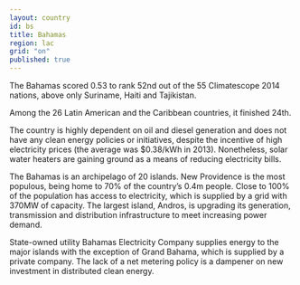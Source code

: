 ```yaml
---
layout: country
id: bs
title: Bahamas
region: lac
grid: "on"
published: true
---
```


The Bahamas scored 0.53 to rank 52nd out of the 55 Climatescope 2014 nations, above only Suriname, Haiti and Tajikistan.

Among the 26 Latin American and the Caribbean countries, it finished 24th.

The country is highly dependent on oil and diesel generation and does not have any clean energy policies or initiatives, despite the incentive of high electricity prices (the average was $0.38/kWh in 2013). Nonetheless, solar water heaters are gaining ground as a means of reducing electricity bills.

The Bahamas is an archipelago of 20 islands. New Providence is the most populous, being home to 70% of the country’s 0.4m people. Close to 100% of the population has access to electricity, which is supplied by a grid with 370MW of capacity. The largest island, Andros, is upgrading its generation, transmission and distribution infrastructure to meet increasing power demand.

State-owned utility Bahamas Electricity Company supplies energy to the major islands with the exception of Grand Bahama, which is supplied by a private company. The lack of a net metering policy is a dampener on new investment in distributed clean energy.
